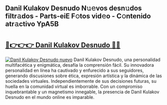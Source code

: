 ## Danil Kulakov Desnudo N𝚞𝚎vos desn𝚞dos filtr𝚊dos - Parts-eiE F𝚘tos vid𝚎o - C𝚘ntenido atr𝚊ctivo YpA5B

# <h2><a href="http://mb5ztu.tromn.icu/?c=Danil+Kulakov+Desnudo">🔗👉👉👉 Danil Kulakov Desnudo 🔗🔗</a></h2>

[![Danil Kulakov Desnudo nuevo](https://i.imgur.com/pEAQMta.gif)](http://mb5ztu.tromn.icu/?c=Danil+Kulakov+Desnudo)
Danil Kulakov Desnudo, una personalidad multifacética y enigmática, desafía la comprensión fácil. Su innovadora personalidad en línea ha cautivado y enfurecido a sus seguidores, generando discusiones sobre ética, expresión artística y la dinámica de las sociedades virtuales. Independientemente de sus decisiones futuras, su huella en la comunidad virtual es imborrable. Con un compromiso inquebrantable y un magnetismo innegable, la presencia de Danil Kulakov Desnudo en el mundo online es imparable.
